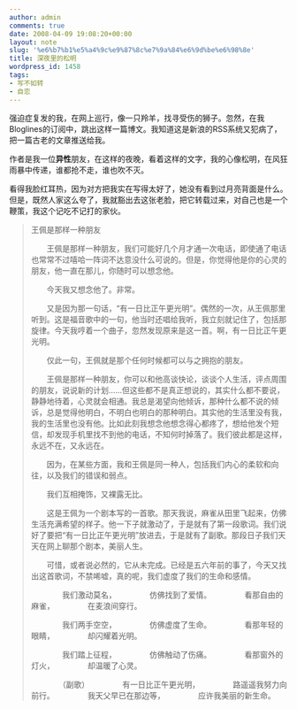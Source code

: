 ```yaml
---
author: admin
comments: true
date: 2008-04-09 19:08:20+00:00
layout: note
slug: '%e6%b7%b1%e5%a4%9c%e9%87%8c%e7%9a%84%e6%9d%be%e6%98%8e'
title: 深夜里的松明
wordpress_id: 1458
tags:
- 写不如转
- 自恋
---
```


强迫症复发的我，在网上巡行，像一只羚羊，找寻受伤的狮子。忽然，在我Bloglines的订阅中，跳出这样一篇博文。我知道这是新浪的RSS系统又犯病了，把一篇古老的文章推送给我。

作者是我一位**异性**朋友，在这样的夜晚，看着这样的文字，我的心像松明，在风狂雨暴中传递，谁都抢不走，谁也吹不灭。

看得我脸红耳热，因为对方把我实在写得太好了，她没有看到过月亮背面是什么。但是，既然人家这么夸了，我就豁出去这张老脸，把它转载过来，对自己也是一个鞭策，我这个记吃不记打的家伙。




<blockquote>王佩是那样一种朋友

　　王佩是那样一种朋友，我们可能好几个月才通一次电话，即使通了电话也常常不过嘻哈一阵词不达意没什么可说的。但是，你觉得他是你的心灵的朋友，他一直在那儿，你随时可以想念他。

　　今天我又想念他了。非常。

　　又是因为那一句话，“有一日比正午更光明”。偶然的一次，从王佩那里听到。这是福音歌中的一句，他当时还唱给我听，我立刻就记住了，包括那旋律。今天我哼着一个曲子，忽然发现原来是这一首。啊，有一日比正午更光明。

　　仅此一句，王佩就是那个任何时候都可以与之拥抱的朋友。

　　王佩是那样一种朋友，你可以和他高谈快论，谈谈个人生活，评点周围的朋友，说说新的计划……但这些都不是真正想说的，其实什么都不要说，静静地待着，心灵就会相通。我总是渴望向他倾诉，那种什么都不说的倾诉，总是觉得他明白，不明白也明白的那种明白。其实他的生活里没有我，我的生活里也没有他。比如此刻我想念他想念得心都疼了，想给他发个短信，却发现手机里找不到他的电话，不知何时掉落了。我们彼此都是这样，永远不在，又永远在。

　　因为，在某些方面，我和王佩是同一种人，包括我们内心的柔软和向往，以及我们的错误和弱点。

　　我们互相掩饰，又裸露无比。 

　　这是王佩为一个剧本写的一首歌。那天我说，麻雀从田里飞起来，仿佛生活充满希望的样子。他一下子就激动了，于是就有了第一段歌词。我们说好了要把“有一日比正午更光明”放进去，于是就有了副歌。那段日子我们天天在网上聊那个剧本，美丽人生。

　　可惜，或者说必然的，它从未完成。已经是五六年前的事了，今天又找出这首歌词，不禁唏嘘，真的呢，我们虚度了我们的生命和感情。 

　　　　我们激动莫名，
　　　　仿佛找到了爱情。
　　　　看那自由的麻雀，
　　　　在麦浪间穿行。 

　　　　我们两手空空，
　　　　仿佛虚度了生命。
　　　　看那年轻的眼睛，
　　　　却闪耀着光明。 

　　　　我们踏上征程，
　　　　仿佛触动了伤痛。
　　　　看那窗外的灯火，
　　　　却温暖了心灵。 

　　　　（副歌）
　　　　有一日比正午更光明，
　　　　路遥遥我努力向前行。
　　　　我天父早已在那边等，
　　　　应许我美丽的新生命。</blockquote>




